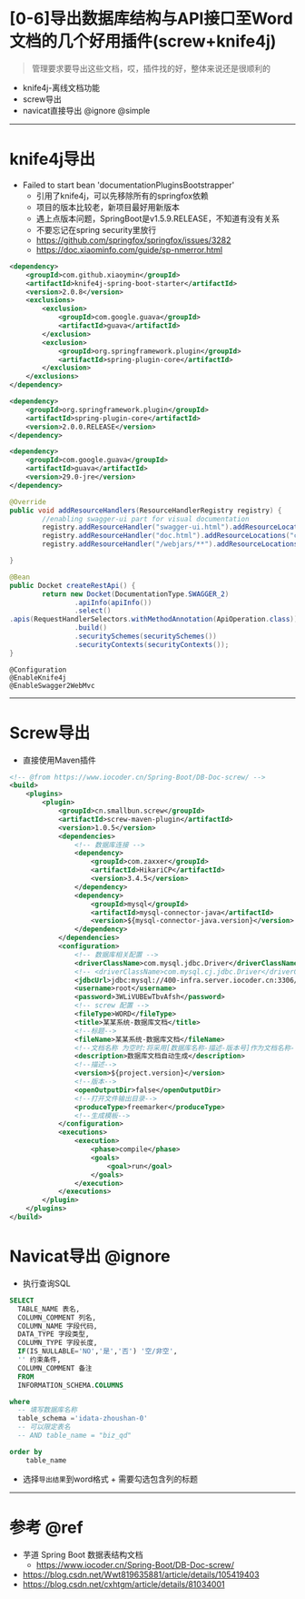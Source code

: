 # [0-6]导出数据库结构与API接口至Word文档的几个好用插件(screw+knife4j)

> 管理要求要导出这些文档，哎，插件找的好，整体来说还是很顺利的

- knife4j-离线文档功能
- screw导出
- navicat直接导出 @ignore @simple

---

# knife4j导出

- Failed to start bean 'documentationPluginsBootstrapper'
	- 引用了knife4j，可以先移除所有的springfox依赖
	- 项目的版本比较老，新项目最好用新版本
	- 遇上点版本问题，SpringBoot是v1.5.9.RELEASE，不知道有没有关系
	- 不要忘记在spring security里放行
	- https://github.com/springfox/springfox/issues/3282
	- https://doc.xiaominfo.com/guide/sp-nmerror.html

```xml
<dependency>
    <groupId>com.github.xiaoymin</groupId>
    <artifactId>knife4j-spring-boot-starter</artifactId>
    <version>2.0.8</version>
    <exclusions>
        <exclusion>
            <groupId>com.google.guava</groupId>
            <artifactId>guava</artifactId>
        </exclusion>
        <exclusion>
            <groupId>org.springframework.plugin</groupId>
            <artifactId>spring-plugin-core</artifactId>
        </exclusion>
    </exclusions>
</dependency>

<dependency>
    <groupId>org.springframework.plugin</groupId>
    <artifactId>spring-plugin-core</artifactId>
    <version>2.0.0.RELEASE</version>
</dependency>

<dependency>
    <groupId>com.google.guava</groupId>
    <artifactId>guava</artifactId>
    <version>29.0-jre</version>
</dependency>
```

```java
@Override
public void addResourceHandlers(ResourceHandlerRegistry registry) {
        //enabling swagger-ui part for visual documentation
        registry.addResourceHandler("swagger-ui.html").addResourceLocations("classpath:/META-INF/resources/");
        registry.addResourceHandler("doc.html").addResourceLocations("classpath:/META-INF/resources/");
        registry.addResourceHandler("/webjars/**").addResourceLocations("classpath:/META-INF/resources/webjars/");

}
```

```java
@Bean
public Docket createRestApi() {
        return new Docket(DocumentationType.SWAGGER_2)
                .apiInfo(apiInfo())
                .select()
.apis(RequestHandlerSelectors.withMethodAnnotation(ApiOperation.class))
                .build()
                .securitySchemes(securitySchemes())
                .securityContexts(securityContexts());
}
```

```
@Configuration
@EnableKnife4j
@EnableSwagger2WebMvc
```

---

# Screw导出

- 直接使用Maven插件

```xml
<!-- @from https://www.iocoder.cn/Spring-Boot/DB-Doc-screw/ -->
<build>
	<plugins>
		<plugin>
			<groupId>cn.smallbun.screw</groupId>
			<artifactId>screw-maven-plugin</artifactId>
			<version>1.0.5</version>
			<dependencies>
				<!-- 数据库连接 -->
				<dependency>
					<groupId>com.zaxxer</groupId>
					<artifactId>HikariCP</artifactId>
					<version>3.4.5</version>
				</dependency>
				<dependency>
					<groupId>mysql</groupId>
					<artifactId>mysql-connector-java</artifactId>
					<version>${mysql-connector-java.version}</version>
				</dependency>
			</dependencies>
			<configuration>
				<!-- 数据库相关配置 -->
                <driverClassName>com.mysql.jdbc.Driver</driverClassName>
				<!-- <driverClassName>com.mysql.cj.jdbc.Driver</driverClassName> -->
				<jdbcUrl>jdbc:mysql://400-infra.server.iocoder.cn:3306/mall_system</jdbcUrl>
				<username>root</username>
				<password>3WLiVUBEwTbvAfsh</password>
				<!-- screw 配置 -->
				<fileType>WORD</fileType>
				<title>某某系统-数据库文档</title>
				<!--标题-->
				<fileName>某某系统-数据库文档</fileName>
				<!--文档名称 为空时:将采用[数据库名称-描述-版本号]作为文档名称-->
				<description>数据库文档自动生成</description>
				<!--描述-->
				<version>${project.version}</version>
				<!--版本-->
				<openOutputDir>false</openOutputDir>
				<!--打开文件输出目录-->
				<produceType>freemarker</produceType>
				<!--生成模板-->
			</configuration>
			<executions>
				<execution>
					<phase>compile</phase>
					<goals>
						<goal>run</goal>
					</goals>
				</execution>
			</executions>
		</plugin>
	</plugins>
</build>
```

# Navicat导出 @ignore

- 执行查询SQL

```sql
SELECT
  TABLE_NAME 表名,
  COLUMN_COMMENT 列名,
  COLUMN_NAME 字段代码,
  DATA_TYPE 字段类型,
  COLUMN_TYPE 字段长度,
  IF(IS_NULLABLE='NO','是','否') '空/非空',
  '' 约束条件,
  COLUMN_COMMENT 备注
  FROM
  INFORMATION_SCHEMA.COLUMNS

where
  -- 填写数据库名称
  table_schema ='idata-zhoushan-0'
  -- 可以限定表名
  -- AND table_name = "biz_qd"

order by 
	table_name
```

- 选择`导出结果`到word格式 + 需要勾选包含列的标题

---

# 参考 @ref

- 芋道 Spring Boot 数据表结构文档
  - https://www.iocoder.cn/Spring-Boot/DB-Doc-screw/
- https://blog.csdn.net/Wwt819635881/article/details/105419403
- https://blog.csdn.net/cxhtgm/article/details/81034001